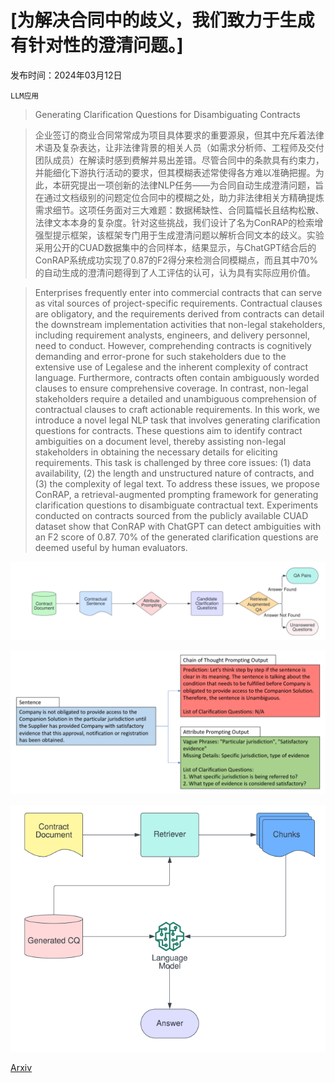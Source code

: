# [为解决合同中的歧义，我们致力于生成有针对性的澄清问题。]

发布时间：2024年03月12日

`LLM应用`

> Generating Clarification Questions for Disambiguating Contracts

> 企业签订的商业合同常常成为项目具体要求的重要源泉，但其中充斥着法律术语及复杂表达，让非法律背景的相关人员（如需求分析师、工程师及交付团队成员）在解读时感到费解并易出差错。尽管合同中的条款具有约束力，并能细化下游执行活动的要求，但其模糊表述常使得各方难以准确把握。为此，本研究提出一项创新的法律NLP任务——为合同自动生成澄清问题，旨在通过文档级别的问题定位合同中的模糊之处，助力非法律相关方精确提炼需求细节。这项任务面对三大难题：数据稀缺性、合同篇幅长且结构松散、法律文本本身的复杂度。针对这些挑战，我们设计了名为ConRAP的检索增强型提示框架，该框架专门用于生成澄清问题以解析合同文本的歧义。实验采用公开的CUAD数据集中的合同样本，结果显示，与ChatGPT结合后的ConRAP系统成功实现了0.87的F2得分来检测合同模糊点，而且其中70%的自动生成的澄清问题得到了人工评估的认可，认为具有实际应用价值。

> Enterprises frequently enter into commercial contracts that can serve as vital sources of project-specific requirements. Contractual clauses are obligatory, and the requirements derived from contracts can detail the downstream implementation activities that non-legal stakeholders, including requirement analysts, engineers, and delivery personnel, need to conduct. However, comprehending contracts is cognitively demanding and error-prone for such stakeholders due to the extensive use of Legalese and the inherent complexity of contract language. Furthermore, contracts often contain ambiguously worded clauses to ensure comprehensive coverage. In contrast, non-legal stakeholders require a detailed and unambiguous comprehension of contractual clauses to craft actionable requirements. In this work, we introduce a novel legal NLP task that involves generating clarification questions for contracts. These questions aim to identify contract ambiguities on a document level, thereby assisting non-legal stakeholders in obtaining the necessary details for eliciting requirements. This task is challenged by three core issues: (1) data availability, (2) the length and unstructured nature of contracts, and (3) the complexity of legal text. To address these issues, we propose ConRAP, a retrieval-augmented prompting framework for generating clarification questions to disambiguate contractual text. Experiments conducted on contracts sourced from the publicly available CUAD dataset show that ConRAP with ChatGPT can detect ambiguities with an F2 score of 0.87. 70% of the generated clarification questions are deemed useful by human evaluators.

![为解决合同中的歧义，我们致力于生成有针对性的澄清问题。](../../../paper_images/2403.08053/x1.png)

![为解决合同中的歧义，我们致力于生成有针对性的澄清问题。](../../../paper_images/2403.08053/x2.png)

![为解决合同中的歧义，我们致力于生成有针对性的澄清问题。](../../../paper_images/2403.08053/x3.png)

[Arxiv](https://arxiv.org/abs/2403.08053)